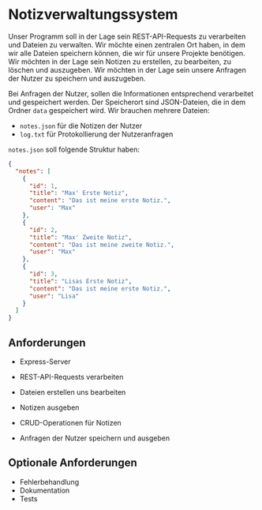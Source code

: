 # Notizverwaltungssystem

Unser Programm soll in der Lage sein REST-API-Requests zu verarbeiten und Dateien zu verwalten.
Wir möchte einen zentralen Ort haben, in dem wir alle Dateien speichern können, die wir für unsere Projekte benötigen.
Wir möchten in der Lage sein Notizen zu erstellen, zu bearbeiten, zu löschen und auszugeben.
Wir möchten in der Lage sein unsere Anfragen der Nutzer zu speichern und auszugeben.

Bei Anfragen der Nutzer, sollen die Informationen entsprechend verarbeitet und gespeichert werden. Der Speicherort sind JSON-Dateien, die in dem Ordner `data` gespeichert wird.
Wir brauchen mehrere Dateien:

- `notes.json` für die Notizen der Nutzer
- `log.txt` für Protokollierung der Nutzeranfragen

`notes.json` soll folgende Struktur haben:

```json
{
  "notes": [
    {
      "id": 1,
      "title": "Max' Erste Notiz",
      "content": "Das ist meine erste Notiz.",
      "user": "Max"
    },
    {
      "id": 2,
      "title": "Max' Zweite Notiz",
      "content": "Das ist meine zweite Notiz.",
      "user": "Max"
    },
    {
      "id": 3,
      "title": "Lisas Erste Notiz",
      "content": "Das ist meine erste Notiz.",
      "user": "Lisa"
    }
  ]
}
```

## Anforderungen

- Express-Server
- REST-API-Requests verarbeiten
- Dateien erstellen uns bearbeiten

- Notizen ausgeben
- CRUD-Operationen für Notizen
- Anfragen der Nutzer speichern und ausgeben

## Optionale Anforderungen

- Fehlerbehandlung
- Dokumentation
- Tests

